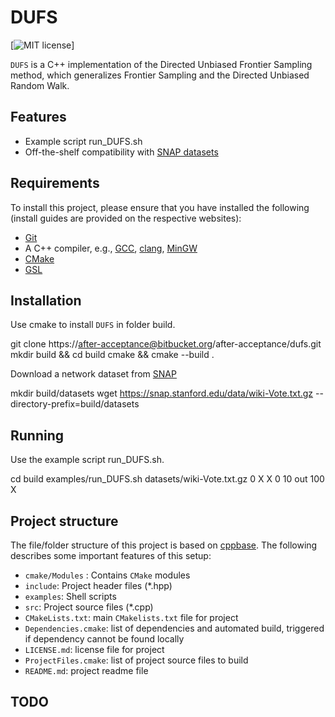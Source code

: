 DUFS
===

[![MIT license](http://img.shields.io/badge/license-MIT-brightgreen.svg)]

`DUFS` is a C++ implementation of the Directed Unbiased Frontier Sampling method, which generalizes Frontier Sampling and the Directed Unbiased Random Walk.

Features
------

  - Example script run_DUFS.sh
  - Off-the-shelf compatibility with [SNAP datasets](https://snap.stanford.edu/data/)

Requirements
------

To install this project, please ensure that you have installed the following (install guides are provided on the respective websites):

  - [Git](http://git-scm.com)
  - A C++ compiler, e.g., [GCC](https://gcc.gnu.org/), [clang](http://clang.llvm.org/), [MinGW](http://www.mingw.org/)
  - [CMake](http://www.cmake.org "CMake homepage")
  - [GSL](https://www.gnu.org/software/gsl/)


Installation
------

Use cmake to install `DUFS` in folder build.

  git clone https://after-acceptance@bitbucket.org/after-acceptance/dufs.git
  mkdir build && cd build
  cmake && cmake --build .


Download a network dataset from [SNAP](https://snap.stanford.edu/data/)

  mkdir build/datasets
  wget https://snap.stanford.edu/data/wiki-Vote.txt.gz --directory-prefix=build/datasets

Running
------

Use the example script run_DUFS.sh.

  cd build
  examples/run_DUFS.sh datasets/wiki-Vote.txt.gz  0 X X 0 10 out 100 X

Project structure
-------------

The file/folder structure of this project is based on [cppbase](https://github.com/kartikkumar/cppbase). The following describes some important features of this setup:

  - `cmake/Modules` : Contains `CMake` modules
  - `include`: Project header files (*.hpp)
  - `examples`: Shell scripts
  - `src`: Project source files (*.cpp)
  - `CMakeLists.txt`: main `CMakelists.txt` file for project
  - `Dependencies.cmake`: list of dependencies and automated build, triggered if dependency cannot be found locally
  - `LICENSE.md`: license file for project
  - `ProjectFiles.cmake`: list of project source files to build
  - `README.md`: project readme file


TODO
------------
